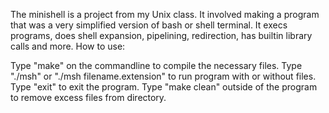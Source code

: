 The minishell is a project from my Unix class. It involved making a program that was a very simplified version of bash or shell terminal. It execs programs, does shell expansion, pipelining, redirection, has builtin library calls and more. How to use:

Type "make" on the commandline to compile the necessary files.
Type "./msh" or "./msh filename.extension" to run program with or without files.
Type "exit" to exit the program.
Type "make clean" outside of the program to remove excess files from directory.

